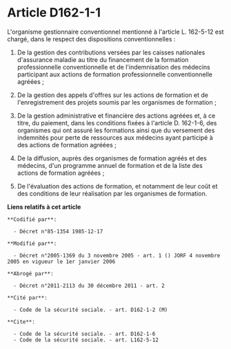 # Article D162-1-1

L'organisme gestionnaire conventionnel mentionné à l'article L. 162-5-12 est chargé, dans le respect des dispositions
conventionnelles :

1. De la gestion des contributions versées par les caisses nationales d'assurance maladie au titre du financement de la
formation professionnelle conventionnelle et de l'indemnisation des médecins participant aux actions de formation
professionnelle conventionnelle agréées ;

2. De la gestion des appels d'offres sur les actions de formation et de l'enregistrement des projets soumis par les
organismes de formation ;

3. De la gestion administrative et financière des actions agréées et, à ce titre, du paiement, dans les conditions fixées à
l'article D. 162-1-6, des organismes qui ont assuré les formations ainsi que du versement des indemnités pour perte de
ressources aux médecins ayant participé à des actions de formation agréées ;

4. De la diffusion, auprès des organismes de formation agréés et des médecins, d'un programme annuel de formation et de la
liste des actions de formation agréées ;

5. De l'évaluation des actions de formation, et notamment de leur coût et des conditions de leur réalisation par les
organismes de formation.

**Liens relatifs à cet article**

	**Codifié par**:

	  - Décret n°85-1354 1985-12-17

	**Modifié par**:

	  - Décret n°2005-1369 du 3 novembre 2005 - art. 1 () JORF 4 novembre 2005 en vigueur le 1er janvier 2006

	**Abrogé par**:

	  - Décret n°2011-2113 du 30 décembre 2011 - art. 2

	**Cité par**:

	  - Code de la sécurité sociale. - art. D162-1-2 (M)

	**Cite**:

	  - Code de la sécurité sociale. - art. D162-1-6
	  - Code de la sécurité sociale. - art. L162-5-12
